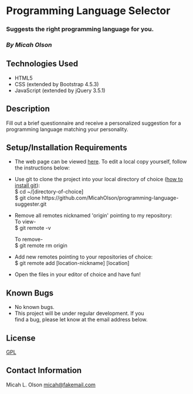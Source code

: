 # Programming Language Selector

### Suggests the right programming language for you.

### _By Micah Olson_

## Technologies Used
* HTML5
* CSS (extended by Bootstrap 4.5.3)
* JavaScript (extended by jQuery 3.5.1)

## Description
Fill out a brief questionnaire and receive a personalized suggestion for a programming language matching your personality.

## Setup/Installation Requirements
* The web page can be viewed [here](https://micaholson.github.io/programming-language-suggester). To edit a local copy yourself, follow the instructions below:  

* Use git to clone the project into your local directory of choice ([how to install git](https://www.learnhowtoprogram.com/introduction-to-programming/getting-started-with-intro-to-programming/git-and-github)):  
  $ cd ~/\[directory-of-choice\]  
  $ git clone https[]()://github.com/MicahOlson/programming-language-suggester.git  

* Remove all remotes nicknamed 'origin' pointing to my repository:  
  To view-  
  $ git remote -v  

  To remove-  
  $ git remote rm origin  
* Add new remotes pointing to your repositories of choice:  
  $ git remote add \[location-nickname\] \[location\]  

* Open the files in your editor of choice and have fun!

## Known Bugs
* No known bugs.
* This project will be under regular development. If you  
find a bug, please let know at the email address below. 

## License
[GPL](https://choosealicense.com/licenses/gpl-3.0/)

## Contact Information
Micah L. Olson micah@fakemail.com